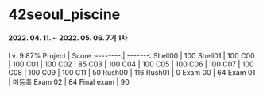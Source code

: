 # 42seoul_piscine
#### 2022. 04. 11. ~ 2022. 05. 06. 7기 1차

Lv. 9 87%
Project | Score
:--------:|:-------:
Shell00 | 100
Shell01 | 100
C00 | 100
C01 | 100
C02 | 85
C03 | 100
C04 | 100
C05 | 100
C06 | 100
C07 | 100
C08 | 100
C09 | 100
C11 | 50
Rush00 | 116
Rush01 | 0
Exam 00 | 64
Exam 01 | 미등록
Exam 02 | 84
Final exam | 90
